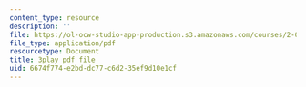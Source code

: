 ```yaml
---
content_type: resource
description: ''
file: https://ol-ocw-studio-app-production.s3.amazonaws.com/courses/2-003sc-engineering-dynamics-fall-2011/6674f774e2bddc77c6d235ef9d10e1cf_d00XI_UTKQo.pdf
file_type: application/pdf
resourcetype: Document
title: 3play pdf file
uid: 6674f774-e2bd-dc77-c6d2-35ef9d10e1cf
---
```

